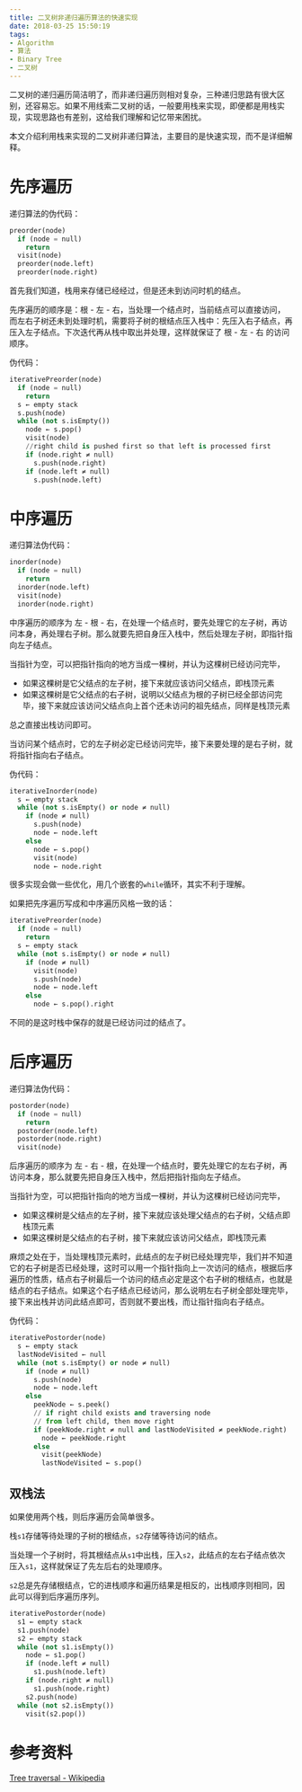 ```yaml
---
title: 二叉树非递归遍历算法的快速实现
date: 2018-03-25 15:50:19
tags:
- Algorithm
- 算法
- Binary Tree
- 二叉树
---
```


二叉树的递归遍历简洁明了，而非递归遍历则相对复杂，三种递归思路有很大区别，还容易忘。如果不用线索二叉树的话，一般要用栈来实现，即便都是用栈实现，实现思路也有差别，这给我们理解和记忆带来困扰。

本文介绍利用栈来实现的二叉树非递归算法，主要目的是快速实现，而不是详细解释。

<!-- more -->

# 先序遍历

递归算法的伪代码：

```py
preorder(node)
  if (node = null)
    return
  visit(node)
  preorder(node.left)
  preorder(node.right)
```

首先我们知道，栈用来存储已经经过，但是还未到访问时机的结点。

先序遍历的顺序是：根 - 左 - 右，当处理一个结点时，当前结点可以直接访问，而左右子树还未到处理时机，需要将子树的根结点压入栈中：先压入右子结点，再压入左子结点。下次迭代再从栈中取出并处理，这样就保证了 根 - 左 - 右 的访问顺序。

伪代码：

```py
iterativePreorder(node)
  if (node = null)
    return
  s ← empty stack
  s.push(node)
  while (not s.isEmpty())
    node ← s.pop()
    visit(node)
    //right child is pushed first so that left is processed first
    if (node.right ≠ null)
      s.push(node.right)
    if (node.left ≠ null)
      s.push(node.left)
```

# 中序遍历

递归算法伪代码：

```py
inorder(node)
  if (node = null)
    return
  inorder(node.left)
  visit(node)
  inorder(node.right)
```

中序遍历的顺序为 左 - 根 - 右，在处理一个结点时，要先处理它的左子树，再访问本身，再处理右子树。那么就要先把自身压入栈中，然后处理左子树，即指针指向左子结点。

当指针为空，可以把指针指向的地方当成一棵树，并认为这棵树已经访问完毕，
- 如果这棵树是它父结点的左子树，接下来就应该访问父结点，即栈顶元素
- 如果这棵树是它父结点的右子树，说明以父结点为根的子树已经全部访问完毕，接下来就应该访问父结点向上首个还未访问的祖先结点，同样是栈顶元素

总之直接出栈访问即可。

当访问某个结点时，它的左子树必定已经访问完毕，接下来要处理的是右子树，就将指针指向右子结点。

伪代码：

```py
iterativeInorder(node)
  s ← empty stack
  while (not s.isEmpty() or node ≠ null)
    if (node ≠ null)
      s.push(node)
      node ← node.left
    else
      node ← s.pop()
      visit(node)
      node ← node.right
```

很多实现会做一些优化，用几个嵌套的`while`循环，其实不利于理解。

如果把先序遍历写成和中序遍历风格一致的话：

```py
iterativePreorder(node)
  if (node = null)
    return
  s ← empty stack
  while (not s.isEmpty() or node ≠ null)
    if (node ≠ null)
      visit(node)
      s.push(node)
      node ← node.left
    else
      node ← s.pop().right
```

不同的是这时栈中保存的就是已经访问过的结点了。

# 后序遍历

递归算法伪代码：

```py
postorder(node)
  if (node = null)
    return
  postorder(node.left)
  postorder(node.right)
  visit(node)
```

后序遍历的顺序为 左 - 右 - 根，在处理一个结点时，要先处理它的左右子树，再访问本身，那么就要先把自身压入栈中，然后把指针指向左子结点。

当指针为空，可以把指针指向的地方当成一棵树，并认为这棵树已经访问完毕，
- 如果这棵树是父结点的左子树，接下来就应该处理父结点的右子树，父结点即栈顶元素
- 如果这棵树是父结点的右子树，接下来就应该访问父结点，即栈顶元素

麻烦之处在于，当处理栈顶元素时，此结点的左子树已经处理完毕，我们并不知道它的右子树是否已经处理，这时可以用一个指针指向上一次访问的结点，根据后序遍历的性质，结点右子树最后一个访问的结点必定是这个右子树的根结点，也就是结点的右子结点。如果这个右子结点已经访问，那么说明左右子树全部处理完毕，接下来出栈并访问此结点即可，否则就不要出栈，而让指针指向右子结点。

伪代码：

```py
iterativePostorder(node)
  s ← empty stack
  lastNodeVisited ← null
  while (not s.isEmpty() or node ≠ null)
    if (node ≠ null)
      s.push(node)
      node ← node.left
    else
      peekNode ← s.peek()
      // if right child exists and traversing node
      // from left child, then move right
      if (peekNode.right ≠ null and lastNodeVisited ≠ peekNode.right)
        node ← peekNode.right
      else
        visit(peekNode)
        lastNodeVisited ← s.pop()
```

## 双栈法

如果使用两个栈，则后序遍历会简单很多。

栈`s1`存储等待处理的子树的根结点，`s2`存储等待访问的结点。

当处理一个子树时，将其根结点从`s1`中出栈，压入`s2`，此结点的左右子结点依次压入`s1`，这样就保证了先左后右的处理顺序。

`s2`总是先存储根结点，它的进栈顺序和遍历结果是相反的，出栈顺序则相同，因此可以得到后序遍历序列。

```py
iterativePostorder(node)
  s1 ← empty stack
  s1.push(node)
  s2 ← empty stack
  while (not s1.isEmpty())
    node ← s1.pop()
    if (node.left ≠ null)
      s1.push(node.left)
    if (node.right ≠ null)
      s1.push(node.right)
    s2.push(node)
  while (not s2.isEmpty())
    visit(s2.pop())
```

# 参考资料

[Tree traversal - Wikipedia](https://en.wikipedia.org/wiki/Tree_traversal)
